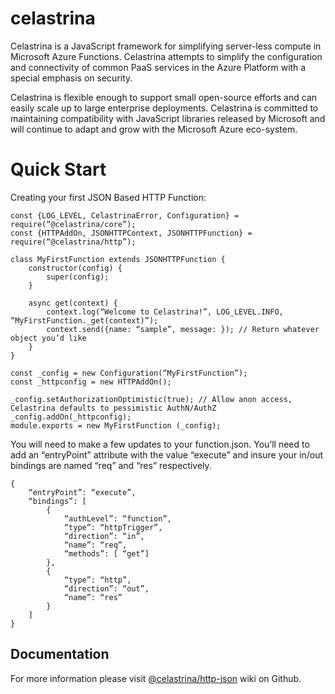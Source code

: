 # celastrina
Celastrina is a JavaScript framework for simplifying server-less compute in Microsoft Azure Functions. Celastrina
attempts to simplify the configuration and connectivity of common PaaS services in the Azure Platform with a special
emphasis on security.

Celastrina is flexible enough to support small open-source efforts and can easily scale up to large enterprise
deployments. Celastrina is committed to maintaining compatibility with JavaScript libraries released by Microsoft and
will continue to adapt and grow with the Microsoft Azure eco-system.

# Quick Start
Creating your first JSON Based HTTP Function:

```
const {LOG_LEVEL, CelastrinaError, Configuration} = require(“@celastrina/core”);
const {HTTPAddOn, JSONHTTPContext, JSONHTTPFunction} = require(“@celastrina/http”);

class MyFirstFunction extends JSONHTTPFunction {
    constructor(config) {
        super(config);
    } 

    async get(context) {
        context.log(“Welcome to Celastrina!”, LOG_LEVEL.INFO, “MyFirstFunction._get(context)”);
        context.send({name: “sample”, message: }); // Return whatever object you’d like
    }
}
 
const _config = new Configuration(“MyFirstFunction”);
const _httpconfig = new HTTPAddOn();
 
_config.setAuthorizationOptimistic(true); // Allow anon access, Celastrina defaults to pessimistic AuthN/AuthZ
_config.addOn(_httpconfig);
module.exports = new MyFirstFunction (_config);
```

You will need to make a few updates to your function.json. You’ll need to add an “entryPoint” attribute with the value
“execute” and insure your in/out bindings are named “req” and “res” respectively.

```
{
    “entryPoint”: “execute”,
    “bindings”: [
        {
            “authLevel”: “function”,
            “type”: “httpTrigger”,
            “direction”: “in”,
            “name”: “req”,
            “methods”: [ “get”]
        },
        {
            “type”: “http”,
            “direction”: “out”,
            “name”: “res”
        }
    ]
}
```

## Documentation
For more information please visit [@celastrina/http-json](https://github.com/celastrina/http-json/wiki) wiki on Github.
